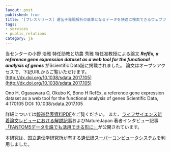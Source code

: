 ```yaml
---
layout: post
published: true
title: '[プレスリリース] 遺伝子発現解析の基準となるデータを快適に検索できるウェブツール「RefEx」を開発'
tags:
- services
- public_relations
category: ja
---
```


当センターの小野 浩雅 特任助教と坊農 秀雅 特任准教授による論文 ***RefEx, a reference gene expression dataset as a web tool for the functional analysis of genes*** がScientific Data誌に掲載されました。
論文はオープンアクセスで、下記URLからご覧いただけます。
[http://dx.doi.org/10.1038/sdata.2017.105](http://dx.doi.org/10.1038/sdata.2017.105)
 
Ono H, Ogasawara O, Okubo K, Bono H
RefEx, a reference gene expression dataset as a web tool for the functional analysis of genes
Scientific Data, 4:170105
DOI: 10.1038/sdata.2017.105
 
詳細については[報道発表資料PDF](http://dbcls.rois.ac.jp/wp-content/uploads/2017/08/20170830RefEx_ROISformat_final3.pdf)をご覧ください。
また、[ライフサイエンス新着論文レビューにおける解説記事](http://first.lifesciencedb.jp/from_dbcls/e0002)およびNatureJapan 著者インタビュー記事 [「FANTOM5データを誰でも活用できる形に」](https://www.natureasia.com/ja-jp/scientificdata/papers-from-japan/fantom5)が公開されています。

 
本研究は、国立遺伝学研究所が有する[遺伝研スーパーコンピュータシステム](https://sc.ddbj.nig.ac.jp/)を利用しました。